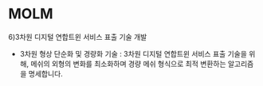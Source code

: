 # MOLM
6)3차원 디지털 연합트윈 서비스 표출 기술 개발
- 3차원 형상 단순화 및 경량화 기술
: 3차원 디지털 연합트윈 서비스 표출 기술을 위해, 메쉬의 외형의 변화를 최소화하며 경량 메쉬 형식으로 최적 변환하는 알고리즘을 명세합니다.
